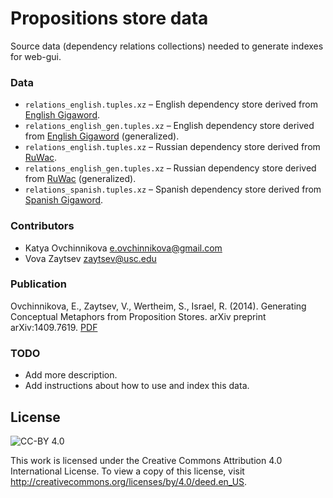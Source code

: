 Propositions store data
=======================

Source data (dependency relations collections) needed to generate indexes for web-gui.

### Data

* `relations_english.tuples.xz` – English dependency store derived from [English Gigaword](http://catalog.ldc.upenn.edu/LDC2003T05).
* `relations_english_gen.tuples.xz` – English dependency store derived from [English Gigaword](http://catalog.ldc.upenn.edu/LDC2003T05) (generalized).
* `relations_english.tuples.xz` – Russian dependency store derived from [RuWac](http://corpus.leeds.ac.uk/ruscorpora.html).
* `relations_english_gen.tuples.xz` – Russian dependency store derived from [RuWac](http://corpus.leeds.ac.uk/ruscorpora.html) (generalized).
* `relations_spanish.tuples.xz` – Spanish dependency store derived from [Spanish Gigaword](http://catalog.ldc.upenn.edu/LDC2011T12).

### Contributors

* Katya Ovchinnikova [<e.ovchinnikova@gmail.com>](mailto:e.ovchinnikova@gmail.com)
* Vova Zaytsev [<zaytsev@usc.edu>](mailto:zaytsev@usc.edu)

### Publication

Ovchinnikova, E., Zaytsev, V., Wertheim, S., Israel, R. (2014). Generating Conceptual Metaphors from Proposition Stores. arXiv preprint arXiv:1409.7619. [PDF](http://ovchinnikova.me/papers/OZWI.pdf)

### TODO

* Add more description.
* Add instructions about how to use and index this data.

## License

![CC-BY 4.0](http://i.creativecommons.org/l/by/4.0/88x31.png "CC-BY 4.0")

This work is licensed under the Creative Commons Attribution 4.0 International License. To view a copy of this license, visit http://creativecommons.org/licenses/by/4.0/deed.en_US.
